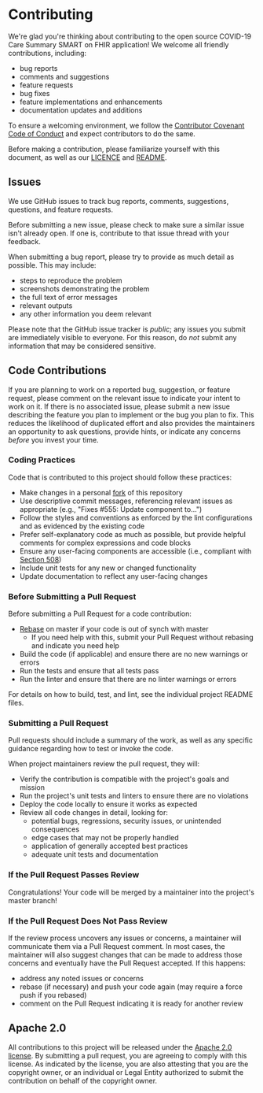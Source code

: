 # Contributing

We're glad you're thinking about contributing to the open source COVID-19 Care Summary SMART on FHIR application! We welcome all friendly contributions, including:

- bug reports
- comments and suggestions
- feature requests
- bug fixes
- feature implementations and enhancements
- documentation updates and additions

To ensure a welcoming environment, we follow the [Contributor Covenant Code of Conduct](CODE-OF-CONDUCT.md) and expect contributors to do the same.

Before making a contribution, please familiarize yourself with this document, as well as our [LICENCE](LICENSE) and [README](README.md).

## Issues

We use GitHub issues to track bug reports, comments, suggestions, questions, and feature requests.

Before submitting a new issue, please check to make sure a similar issue isn't already open. If one is, contribute to that issue thread with your feedback.

When submitting a bug report, please try to provide as much detail as possible.  This may include:

- steps to reproduce the problem
- screenshots demonstrating the problem
- the full text of error messages
- relevant outputs
- any other information you deem relevant

Please note that the GitHub issue tracker is _public_; any issues you submit are immediately visible to everyone.  For this reason, do _not_ submit any information that may be considered sensitive.

## Code Contributions

If you are planning to work on a reported bug, suggestion, or feature request, please comment on the relevant issue to indicate your intent to work on it.  If there is no associated issue, please submit a new issue describing the feature you plan to implement or the bug you plan to fix.  This reduces the likelihood of duplicated effort and also provides the maintainers an opportunity to ask questions, provide hints, or indicate any concerns _before_ you invest your time.

### Coding Practices

Code that is contributed to this project should follow these practices:

- Make changes in a personal [fork](https://help.github.com/articles/fork-a-repo/) of this repository
- Use descriptive commit messages, referencing relevant issues as appropriate (e.g., "Fixes #555: Update component to...")
- Follow the styles and conventions as enforced by the lint configurations and as evidenced by the existing code
- Prefer self-explanatory code as much as possible, but provide helpful comments for complex expressions and code blocks
- Ensure any user-facing components are accessible (i.e., compliant with [Section 508](https://www.section508.gov/))
- Include unit tests for any new or changed functionality
- Update documentation to reflect any user-facing changes

### Before Submitting a Pull Request

Before submitting a Pull Request for a code contribution:

- [Rebase](https://git-scm.com/book/en/v2/Git-Branching-Rebasing) on master if your code is out of synch with master
    - If you need help with this, submit your Pull Request without rebasing and indicate you need help
- Build the code (if applicable) and ensure there are no new warnings or errors
- Run the tests and ensure that all tests pass
- Run the linter and ensure that there are no linter warnings or errors

For details on how to build, test, and lint, see the individual project README files.

### Submitting a Pull Request

Pull requests should include a summary of the work, as well as any specific guidance regarding how to test or invoke the code.

When project maintainers review the pull request, they will:

- Verify the contribution is compatible with the project's goals and mission
- Run the project's unit tests and linters to ensure there are no violations
- Deploy the code locally to ensure it works as expected
- Review all code changes in detail, looking for:
    - potential bugs, regressions, security issues, or unintended consequences
    - edge cases that may not be properly handled
    - application of generally accepted best practices
    - adequate unit tests and documentation

### If the Pull Request Passes Review

Congratulations! Your code will be merged by a maintainer into the project's master branch!

### If the Pull Request Does Not Pass Review

If the review process uncovers any issues or concerns, a maintainer will communicate them via a Pull Request comment.  In most cases, the maintainer will also suggest changes that can be made to address those concerns and eventually have the Pull Request accepted.  If this happens:

- address any noted issues or concerns
- rebase (if necessary) and push your code again (may require a force push if you rebased)
- comment on the Pull Request indicating it is ready for another review

## Apache 2.0

All contributions to this project will be released under the [Apache 2.0 license](http://www.apache.org/licenses/LICENSE-2.0). By submitting a pull request, you are agreeing to comply with this license.  As indicated by the license, you are also attesting that you are the copyright owner, or an individual or Legal Entity authorized to submit the contribution on behalf of the copyright owner.
